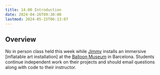 ```yaml
---
title: 14.00 Introduction
date: 2024-04-26T09:30:00
lastmod: 2024-05-15T06:13:07
---
```


## Overview

No in person class held this week while [Jimmy](https://www.jimmykuehnle.com/) installs an immersive [inflatable art installation] at the [Balloon Museum](https://balloonmuseum.world/) in Barcelona. Students continue independent work on their projects and should email questions along with code to their instructor.

